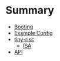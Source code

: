 Summary
=======

- [Booting](booting.md)
- [Example Config](example.md)
- [tiny-risc](tiny-risc/README.md)
  - [ISA](tiny-risc/isa.md)
- [API](api.md)

